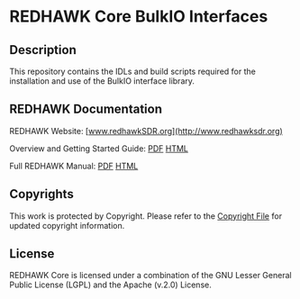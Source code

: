 # REDHAWK Core BulkIO Interfaces
 
## Description

This repository contains the IDLs and build scripts required for the installation and use of the BulkIO interface library.
 
## REDHAWK Documentation

REDHAWK Website: [www.redhawkSDR.org](http://www.redhawksdr.org)

Overview and Getting Started Guide: [PDF](http://sourceforge.net/projects/redhawksdr/files/Documentation/REDHAWK_Overview_v1.0.pdf/download "PDF") [HTML](http://redhawksdr.github.com/Documentation/gettingstarted/main.html "HTML")

Full REDHAWK Manual: [PDF](http://sourceforge.net/projects/redhawksdr/files/Documentation/REDHAWK_Manual_v1.0.pdf/download "PDF") [HTML](http://redhawksdr.github.com/Documentation/main.html "HTML")
 
## Copyrights

This work is protected by Copyright. Please refer to the [Copyright File](COPYRIGHT) for updated copyright           information.

## License

REDHAWK Core is licensed under a combination of the GNU Lesser General Public License (LGPL) and the Apache (v.2.0)  License.

